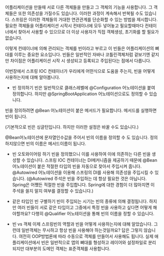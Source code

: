 어플리케이션을 만들때 서로 다른 객체들을 만들고 그 객체의 기능을 사용합니다.
그 객체들은 또한 의존성을 가질수도 있습니다.
이러한 과정이 계속해서 반복될 수도 있습니다.
스프링은 이러한 객체들의 거대한 연관관계를 단순화할 수 있는 방법을 제시합니다.
필요한 객체들을 어플리케이션 시작시 컨테이너에 모두 넣어놓고
필요할때마다 컨테이너에서 찾아서 사용할 수 있으므로 
더 이상 사용자가 직접 객체생성, 초기화를 할 필요가 없습니다.

이렇게 컨테이너에 의해 관리되는 객체를 빈이라고 부르고
이 빈들은 어플리케이션의 뼈대를 이루는 중요한 요소입니다.
빈들은 일반적인 자바나 코틀린객체처럼 겉보기엔 같지만
차이점은 어플리케이션 시작 시 생성되고 등록되고 주입된다는 점에서 다릅니다.

이번장에서 스프링 IOC 컨테이너가 우리에게 어떤식으로 도움을 주는지,
빈을 어떻게 사용하는지에 대해 알아봅니다.

- 빈 정의하기
빈은 일반적으로 클래스레벨에 @Configuration 어노테이션을 붙여 정의합니다.
하지만 @SpringBootApplication 어노테이션으로도 정의할 수 있습니다.

빈을 정의하려면 @Bean 어노테이션이 붙은 메서드가 필요합니다.
메서드를 실행하면 빈이 됩니다.

(기본적으로 빈은 싱글턴입니다. 하지만 이러한 설정은 바꿀 수도 있습니다.)

@Bean어노테이션에 문자열인수값을 주어서 빈의 이름을 정의할 수 도 있습니다.
정의하지않으면 빈의 이름은 메서드이름이 됩니다.

- 빈 오토와이어링 하기
빈을 정의했으니 이를 사용하여 이에 의존하는 다른 빈을 생성할 수 있습니다.
스프링 IOC 컨테이너는 DI메커니즘을 제공하기 때문에
@Bean어노테이션이 붙은 적절한 타입의 빈을 자동으로 찾아서 주입시켜 줍니다.
@Autowired 어노테이션을 이용해 스프링의 DI를 사용해 의존성을 주입시킬 수 있습니다.
(@Autowired 주석은 빈을 주입하는 데 항상 필요한 것은 아닙니다.
Spring은 어쨌든 적절한 빈을 주입합니다.
Spring에 대한 경험이 더 많아지면 이 주석을 쓸지 말지 여부를 결정할 수 있습니다.)

- 같은 타입인 빈 구별하기
빈이 주입되는 시기는 빈의 종류에 의해 결정됩니다.
하지만 여러 빈들이 서로 같은 타입이고 그중에서 특정 빈을 사용하고 싶다면 어떻게 해야할까요?
다행히 @Qualifier 어노테이션을 통해 빈의 이름을 정할 수 있습니다.

- 빈 vs 객체
이제 스프링빈의 역할과 빈을 어떻게 사용하는지에 대해 알았습니다.
그런데 일반객체는 무시하고 항상 빈을 사용해야 하는것일까요?
답은 그렇지 않습니다.
여전히 OOP방법론에 따라 수동으로 객체를 만들어서 사용해도 됩니다.
실제 애플리케이션에서 빈은 일반적으로 앱의 뼈대를 형성하고 
레이어와 설정파일로 분리되지만 대부분의 도메인 객체는 표준객체를 사용합니다.


